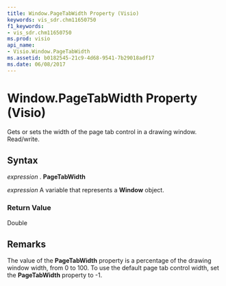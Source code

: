 ```yaml
---
title: Window.PageTabWidth Property (Visio)
keywords: vis_sdr.chm11650750
f1_keywords:
- vis_sdr.chm11650750
ms.prod: visio
api_name:
- Visio.Window.PageTabWidth
ms.assetid: b0182545-21c9-4d68-9541-7b29018adf17
ms.date: 06/08/2017
---
```



# Window.PageTabWidth Property (Visio)

Gets or sets the width of the page tab control in a drawing window. Read/write.


## Syntax

 _expression_ . **PageTabWidth**

 _expression_ A variable that represents a **Window** object.


### Return Value

Double


## Remarks

The value of the  **PageTabWidth** property is a percentage of the drawing window width, from 0 to 100. To use the default page tab control width, set the **PageTabWidth** property to -1.


